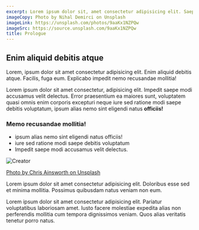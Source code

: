 ```yaml
---
excerpt: Lorem ipsum dolor sit, amet consectetur adipisicing elit. Saepe, eaque.
imageCopy: Photo by Nihal Demirci on Unsplash
imageLink: https://unsplash.com/photos/9aaKx1NZPQw
imageSrc: https://source.unsplash.com/9aaKx1NZPQw
title: Prologue
---
```


## Enim aliquid debitis atque
Lorem, ipsum dolor sit amet consectetur adipisicing elit. Enim aliquid debitis atque. Facilis, fuga eum. Explicabo impedit nemo recusandae mollitia!

Lorem ipsum dolor sit amet consectetur, adipisicing elit. Impedit saepe modi accusamus velit delectus. Error praesentium ea maiores sunt, voluptatem quasi omnis enim corporis excepturi neque iure sed ratione modi saepe debitis voluptatum, ipsum alias nemo sint eligendi natus **officiis!**

### Memo recusandae mollitia!
- ipsum alias nemo sint eligendi natus officiis!
- iure sed ratione modi saepe debitis voluptatum
- Impedit saepe modi accusamus velit delectus.

![Creator](https://source.unsplash.com/Aae5ozmFb_s)

[Photo by Chris Ainsworth on Unsplash](https://unsplash.com/photos/Aae5ozmFb_s)

Lorem ipsum dolor sit amet consectetur adipisicing elit. Doloribus esse sed et minima mollitia. Possimus quibusdam natus veniam non eum.

Lorem ipsum dolor sit amet consectetur adipisicing elit. Pariatur voluptatibus laboriosam amet. Iusto facere molestiae expedita alias non perferendis mollitia cum tempora dignissimos veniam. Quos alias veritatis tenetur porro natus.